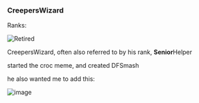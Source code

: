 ### CreepersWizard

Ranks:

![Retired](https://img.shields.io/static/v1?label=&message=SrHelper&color=29fba7)

CreepersWizard, often also referred to by his rank, **Senior**Helper 

started the croc meme, and created DFSmash

he also wanted me to add this:

![image](https://user-images.githubusercontent.com/85891155/159378314-6aed98b7-5461-4806-a44b-342fdac9773a.png)

